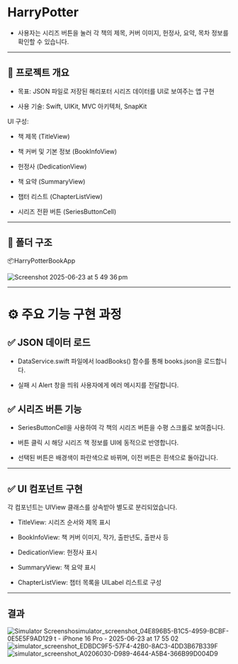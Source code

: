 # HarryPotter

-  사용자는 시리즈 버튼을 눌러 각 책의 제목, 커버 이미지, 헌정사, 요약, 목차 정보를 확인할 수 있습니다.
------------------------------------------------------------------------------

## 📌 프로젝트 개요
- 목표: JSON 파일로 저장된 해리포터 시리즈 데이터를 UI로 보여주는 앱 구현

- 사용 기술: Swift, UIKit, MVC 아키텍처, SnapKit

UI 구성:

- 책 제목 (TitleView)

- 책 커버 및 기본 정보 (BookInfoView)

- 헌정사 (DedicationView)

- 책 요약 (SummaryView)

- 챕터 리스트 (ChapterListView)

- 시리즈 전환 버튼 (SeriesButtonCell)
------------------------------------------------------------------------------------------------

## 📁 폴더 구조

📦HarryPotterBookApp

![Screenshot 2025-06-23 at 5 49 36 pm](https://github.com/user-attachments/assets/a0ae25bc-599e-4e0d-8185-33fb5adc9a99)

-----------------------------------------------------------------------------------
# ⚙️ 주요 기능 구현 과정
## ✅ JSON 데이터 로드
- DataService.swift 파일에서 loadBooks() 함수를 통해 books.json을 로드합니다.

- 실패 시 Alert 창을 띄워 사용자에게 에러 메시지를 전달합니다.
 
## ✅ 시리즈 버튼 기능
- SeriesButtonCell을 사용하여 각 책의 시리즈 버튼을 수평 스크롤로 보여줍니다.

- 버튼 클릭 시 해당 시리즈 책 정보를 UI에 동적으로 반영합니다.

- 선택된 버튼은 배경색이 파란색으로 바뀌며, 이전 버튼은 흰색으로 돌아갑니다.

------------------------------------------------------------------------------------

## ✅ UI 컴포넌트 구현
각 컴포넌트는 UIView 클래스를 상속받아 별도로 분리되었습니다.

- TitleView: 시리즈 순서와 제목 표시

- BookInfoView: 책 커버 이미지, 작가, 출판년도, 출판사 등

- DedicationView: 헌정사 표시

- SummaryView: 책 요약 표시

- ChapterListView: 챕터 목록을 UILabel 리스트로 구성

-------------------------------------------------------------------------------------
## 결과

![Simulator Screensho![simulator_screenshot_04E896B5-B1C5-4959-BCBF-0E5E5F9AD129](https://github.com/user-attachments/assets/12955386-b35d-4a87-89c4-0e50b7299edc)
t - iPhone 16 Pro - 2025-06-23 at 17 55 02](https://github.com/user-attachments/assets/7e23cc7a-5495-43b2-b5b9-99162ff72a2e)
![simulator_screenshot_EDBDC9F5-57F4-42B0-8AC3-4DD3B67B339F](https://github.com/user-attachments/assets/38db855c-1af9-4fbe-829c-e8459d2f1fde)
![simulator_screenshot_A0206030-D989-4644-A5B4-366B99D004D9](https://github.com/user-attachments/assets/f04fe469-c6c6-4b7a-b27e-b3ae705fdcbf)

